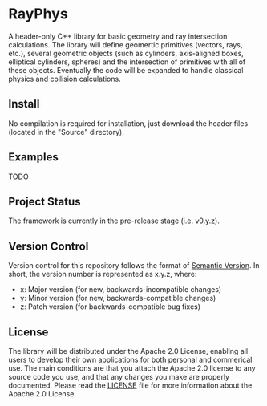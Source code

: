 # RayPhys

A header-only C++ library for basic geometry and ray intersection calculations.
The library will define geomertic primitives (vectors, rays, etc.), several
geometric objects (such as cylinders, axis-aligned boxes, elliptical cylinders,
spheres) and the intersection of primitives with all of these objects.
Eventually the code will be expanded to handle classical physics and collision
calculations.

## Install

No compilation is required for installation, just download the header files
(located in the "Source" directory).

## Examples

TODO

## Project Status

The framework is currently in the pre-release stage (i.e. v0.y.z).

## Version Control
Version control for this repository follows the format of [Semantic Version](http://www.semver.org).
In short, the version number is represented as x.y.z, where:
  * x: Major version (for new, backwards-incompatible changes)
  * y: Minor version (for new, backwards-compatible changes)
  * z: Patch version (for backwards-compatible bug fixes)

## License

The library will be distributed under the Apache 2.0 License, enabling all
users to develop their own applications for both personal and commerical use.
The main conditions are that you attach the Apache 2.0 license to any source
code you use, and that any changes you make are properly documented. Please read
the [LICENSE](./LICENSE) file for more information about the Apache 2.0 License.

